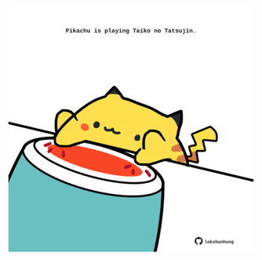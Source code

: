 <!-- built at 25/06/2024, 03:01:01 UTC -->
<p align="center">
  <img width="500" height="500" src="./ReadmeImage.svg">
</p>
